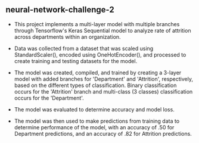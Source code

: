 ## neural-network-challenge-2

* This project implements a multi-layer model with multiple branches through Tensorflow's Keras Sequential model to analyze rate of attrition across departments within an organization.

* Data was collected from a dataset that was scaled using StandardScaler(), encoded using OneHotEncoder(), and processed to create training and testing datasets for the model.

* The model was created, compiled, and trained by creating a 3-layer model with added branches for 'Department' and 'Attrition', respectively, based on the different types of classification. Binary classification occurs for the 'Attrition' branch and multi-class (3 classes) classification occurs for the 'Department'.

* The model was evaluated to determine accuracy and model loss.

* The model was then used to make predictions from training data to determine performance of the model, with an accuracy of .50 for Department predictions, and an accuracy of .82 for Attrition predictions.
